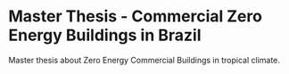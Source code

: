 # Master Thesis - Commercial Zero Energy Buildings in Brazil

Master thesis about Zero Energy Commercial Buildings in tropical climate.